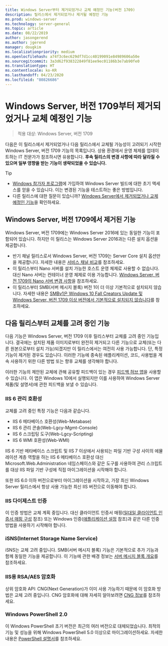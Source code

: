 ```yaml
---
title: Windows Server부터 제거되었거나 교체 예정인 기능(버전 1709)
description: 릴리스에서 제거되었거나 제거될 예정인 기능
ms.prod: windows-server
ms.technology: server-general
ms.topic: article
ms.date: 08/22/2019
author: jasongerend
ms.author: jgerend
manager: dougkim
ms.localizationpriority: medium
ms.openlocfilehash: a74f3c6ec629df7d1cc40199091e84989606a50e
ms.sourcegitcommit: 3a3d62f938322849f81ee9ec01186b3e7ab90fe0
ms.translationtype: HT
ms.contentlocale: ko-KR
ms.lasthandoff: 04/23/2020
ms.locfileid: "80826686"
---
```

# <a name="features-removed-or-planned-for-replacement-starting-with-windows-server-version-1709"></a>Windows Server, 버전 1709부터 제거되었거나 교체 예정인 기능

>적용 대상: Windows Server, 버전 1709

다음은 이 릴리스에서 제거되었거나 다음 릴리스에서 교체될 가능성이 고려되기 시작한 Windows Server, 버전 1709 기능의 목록입니다. 상용 환경에서 운영 체제를 업데이트하는 IT 전문가가 참조하시면 유용합니다. **후속 릴리스의 변경 사항에 따라 달라질 수 있으며 일부 영향을 받는 기능이 생략되었을 수 있습니다.** 

> [!TIP]
> - [Windows 참가자 프로그램](https://insider.windows.com)에 가입하여 Windows Server 빌드에 대한 초기 액세스를 얻을 수 있습니다. 이는 변경된 기능을 테스트하는 좋은 방법입니다.
> - 다른 릴리스에 대한 질문이 있습니까? [Windows Server에서 제거되었거나 교체 예정인 기능](../get-started-19/removed-features.md)을 확인하세요.

## <a name="features-removed-from-windows-server-version-1709"></a>Windows Server, 버전 1709에서 제거된 기능

Windows Server, 버전 1709에는 Windows Server 2016에 있는 동일한 기능이 포함되어 있습니다. 하지만 이 릴리스는 Windows Server 2016과는 다른 설치 옵션을 제공합니다.

- 반기 채널 릴리스로서 Windows Server, 버전 1709는 Server Core 설치 옵션만을 제공합니다. 자세한 내용은 [서비스 채널 비교](../get-started-19/servicing-channels-19.md)를 참조하세요.
- 이 릴리스부터 Nano 서버를 설치 가능한 호스트 운영 체제로 사용할 수 없습니다. 대신 Nano 서버는 컨테이너 운영 체제로 이용 가능합니다. [Windows Server, 버전 1709의 Nano 서버 변경 사항](nano-in-semi-annual-channel.md)을 참조하세요.
- 이 릴리스부터 SMB(서버 메시지 블록) 버전 1이 더 이상 기본적으로 설치되지 않습니다. 자세한 내용은 [SMBv1은 Windows 10 Fall Creators Update 및 Windows Server, 버전 1709 이상 버전에서 기본적으로 설치되지 않습니다](https://support.microsoft.com/help/4034314/smbv1-is-not-installed-by-default-in-windows)를 참조하세요.


## <a name="features-being-considered-for-replacement-starting-with-subsequent-releases"></a>다음 릴리스부터 교체를 고려 중인 기능

다음 기능은 Windows Server, 버전 1709 이후 릴리스부터 교체를 고려 중인 기능입니다. 결국에는 설치된 제품 이미지로부터 완전히 제거되고 다른 기능으로 교체(또는 다른 원본으로부터 설치 가능)되겠지만 이 릴리스에서는 여전히 사용 가능합니다. 단, 특정 기능이 제거된 경우도 있습니다. 이러한 기능에 종속된 애플리케이션, 코드, 사용법을 계속 사용하기 위한 다른 방법 또는 향후 교체를 생각해야 합니다.

이러한 기능의 제안된 교체에 관해 공유할 피드백이 있는 경우 [피드백 허브 앱](https://support.microsoft.com/help/4021566/windows-10-send-feedback-to-microsoft-with-feedback-hub-app)을 사용할 수 있습니다. 이 앱은 Windows 10에서 실행되지만 이를 사용하여 Windows Server 제품(및 설명서)에 관한 피드백을 보낼 수 있습니다.

### <a name="iis-6-management-compatibility"></a>IIS 6 관리 호환성
교체를 고려 중인 특정 기능은 다음과 같습니다.

- IIS 6 메타베이스 호환성(Web-Metabase)
- IIS 6 관리 콘솔(Web-Lgcy-Mgmt-Console)
- IIS 6 스크립팅 도구(Web-Lgcy-Scripting)
- IIS 6 WMI 호환성(Web-WMI)

IIS 6 기반 메타베이스 스크립트 및 IIS 7 이상에서 사용되는 파일 기반 구성 사이의 에뮬레이션 계층 역할을 하는 IIS 6 메타베이스 호환성 대신 Microsoft.Web.Administration 네임스페이스와 같은 도구를 사용하여 관리 스크립트를 대상 IIS 파일 기반 구성에 직접 마이그레이션을 시작해야 합니다.

또한 IIS 6.0 이하 버전으로부터 마이그레이션을 시작하고, 가장 최신 Windows Server 릴리스에서 항상 사용 가능한 최신 IIS 버전으로 이동해야 합니다.


### <a name="iis-digest-authentication"></a>IIS 다이제스트 인증
이 인증 방법은 교체 계획 중입니다. 대신 클라이언트 인증서 매핑([일대일 클라이언트 인증서 매핑 구성](https://docs.microsoft.com/iis/manage/configuring-security/configuring-one-to-one-client-certificate-mappings) 참조) 또는 Windows 인증([애플리케이션 설정](https://docs.microsoft.com/iis-administration/configuration/appsettings.json) 참조)과 같은 다른 인증 방법을 사용하기 시작해야 합니다.

### <a name="internet-storage-name-service-isns"></a>iSNS(Internet Storage Name Service)
iSNS는 교체 고려 중입니다. SMB(서버 메시지 블록) 기능은 기본적으로 추가 기능과 함께 동일한 기능을 제공합니다. 이 기능에 관한 배경 정보는 [서버 메시지 블록 개요](https://technet.microsoft.com/library/hh831795(v=ws.11).aspx)를 참조하세요.

### <a name="rsaaes-encryption-for-iis"></a>IIS용 RSA/AES 암호화 
상위 암호화 API: CNG(Next Generation)가 이미 사용 가능하기 때문에 이 암호화 방법은 교체 고려 중입니다. CNG 암호화에 대해 자세히 알아보려면 [CNG 정보](https://msdn.microsoft.com/library/windows/desktop/aa375276(v=vs.85).aspx)를 참조하세요.

### <a name="windows-powershell-20"></a>Windows PowerShell 2.0
이 Windows PowerShell 초기 버전은 최근의 여러 버전으로 대체되었습니다. 최적의 기능 및 성능을 위해 Windows PowerShell 5.0 이상으로 마이그레이션하세요. 자세한 내용은 [PowerShell 설명서](https://docs.microsoft.com/powershell/index?view=powershell-5.1)를 참조하세요.

